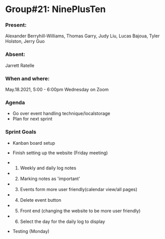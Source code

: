 # Group#21: NinePlusTen

### Present:

Alexander Berryhill-Williams, Thomas Garry, Judy Liu, Lucas Bajoua, Tyler Holston, Jerry Guo

### Absent:

Jarrett Ratelle

### When and where:

May.18.2021, 5:00 - 6:00pm Wednesday on Zoom

### Agenda

- Go over event handling technique/localstorage
- Plan for next sprint

### Sprint Goals

- Kanban board setup

- Finish setting up the website (Friday meeting)
- 1. Weekly and daily log notes
- 2. Marking notes as 'important'
- 3. Events form more user friendly(calendar view/all pages)
- 4. Delete event button
- 5. Front end (changing the website to be more user friendly)
- 6. Select the day for the daily log to display
- Testing (Monday)